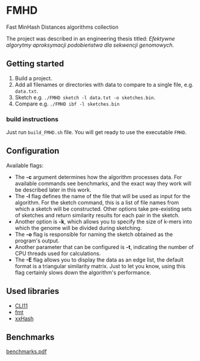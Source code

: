 # FMHD
Fast MinHash Distances algorithms collection

The project was described in an engineering thesis titled: *Efektywne algorytmy aproksymacji podobieństwa dla sekwencji genomowych*.

## Getting started

1. Build a project.
2. Add all filenames or directories with data to compare to a single file, e.g. `data.txt`.
3. Sketch e.g. `./FMHD sketch -l data.txt -o sketches.bin`.
4. Compare e.g. `./FMHD ibf -l sketches.bin`

### build instructions 

Just run `build_FMHD.sh` file. You will get ready to use the executable `FMHD`.

## Configuration

Available flags:

- The **-c** argument determines how the algorithm processes data. For available commands see benchmarks, and the exact way they work will be described later in this work.
- The **-l** flag defines the name of the file that will be used as input for the algorithm. For the sketch command, this is a list of file names from which a sketch will be constructed. Other options take pre-existing sets of sketches and return similarity results for each pair in the sketch.
- Another option is **-k**, which allows you to specify the size of k-mers into which the genome will be divided during sketching.
- The **-o** flag is responsible for naming the sketch obtained as the program's output.
- Another parameter that can be configured is **-t**, indicating the number of CPU threads used for calculations.
- The **-E** flag allows you to display the data as an edge list, the default format is a triangular similarity matrix. Just to let you know, using this flag certainly slows down the algorithm's performance.

## Used libraries
- [CLI11](https://github.com/CLIUtils/CLI11)
- [fmt](https://github.com/fmtlib/fmt)
- [xxHash](https://github.com/stbrumme/xxhash)

## Benchmarks

[benchmarks.pdf](https://github.com/AIn0n/FMHD/blob/master/benchmarks.pdf)

